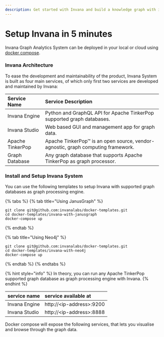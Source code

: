 ```yaml
---
description: Get started with Invana and build a knowledge graph with in minutes.
---
```


# Setup Invana in 5 minutes

Invana Graph Analytics System can be deployed in your local or cloud using [docker compose](https://docs.docker.com/compose/).

### Invana Architecture

To ease the development and maintainability of the product, Invana System is built as four main services, of which only first two services are developed and maintained by Invana:

| Service Name | Service Description |
| :--- | :--- |
| Invana Engine | Python and GraphQL API for Apache TinkerPop supported graph databases.  |
| Invana Studio | Web based GUI and management app for graph data.  |
| Apache TinkerPop | Apache TinkerPop™ is an open source, vendor-agnostic, graph computing framework. |
| Graph Database |  Any graph database that supports Apache TinkerPop as graph processor. |

### Install and Setup Invana System

You can use the following templates to setup Invana with supported graph databases as graph processing engine.

{% tabs %}
{% tab title="Using JanusGraph" %}
```text
git clone git@github.com:invanalabs/docker-templates.git
cd docker-templates/invana-with-janusgraph
docker-compose up
```
{% endtab %}

{% tab title="Using Neo4j" %}
```text
git clone git@github.com:invanalabs/docker-templates.git
cd docker-templates/invana-with-neo4j
docker-compose up
```
{% endtab %}
{% endtabs %}

{% hint style="info" %}
In theory, you can run any Apache TinkerPop supported graph database as graph processing engine with Invana.
{% endhint %}

| service name | service available at |
| :--- | :--- |
| Invana Engine | http://&lt;ip-address&gt;:9200 |
| Invana Studio | http://&lt;ip-address&gt;:8888 |

Docker compose will expose the following services, that lets you visualise and browse through the graph data. 





